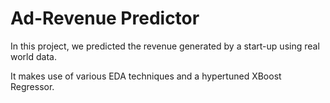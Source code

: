 # Ad-Revenue Predictor

In this project, we predicted the revenue generated by a start-up using real world data.

It makes use of various EDA techniques and a hypertuned XBoost Regressor.
